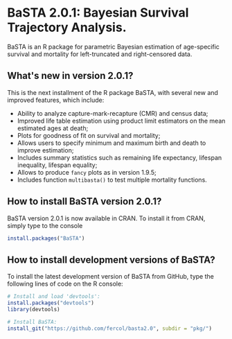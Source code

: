 # BaSTA 2.0.1: Bayesian Survival Trajectory Analysis.

BaSTA is an R package for parametric Bayesian estimation of age-specific survival and mortality for left-truncated and right-censored data.

## What's new in version 2.0.1?

This is the next installment of the R package BaSTA, with several new and improved features, which include:  

- Ability to analyze capture-mark-recapture (CMR) and census data;
- Improved life table estimation using product limit estimators on the mean estimated ages at death;
- Plots for goodness of fit on survival and mortality;
- Allows users to specify minimum and maximum birth and death to improve estimation;
- Includes summary statistics such as remaining life expectancy, lifespan inequality, lifespan equality;
- Allows to produce `fancy` plots as in version 1.9.5;
- Includes function `multibasta()` to test multiple mortality functions.

## How to install BaSTA version 2.0.1?
BaSTA version 2.0.1 is now available in CRAN. To install it from CRAN, simply type to the console
```R
install.packages("BaSTA")
```

## How to install development versions of BaSTA?
To install the latest development version of BaSTA from GitHub, type the following lines of code on the R console:

```R
# Install and load 'devtools':
install.packages("devtools")
library(devtools)

# Install BaSTA:
install_git("https://github.com/fercol/basta2.0", subdir = "pkg/")
```
